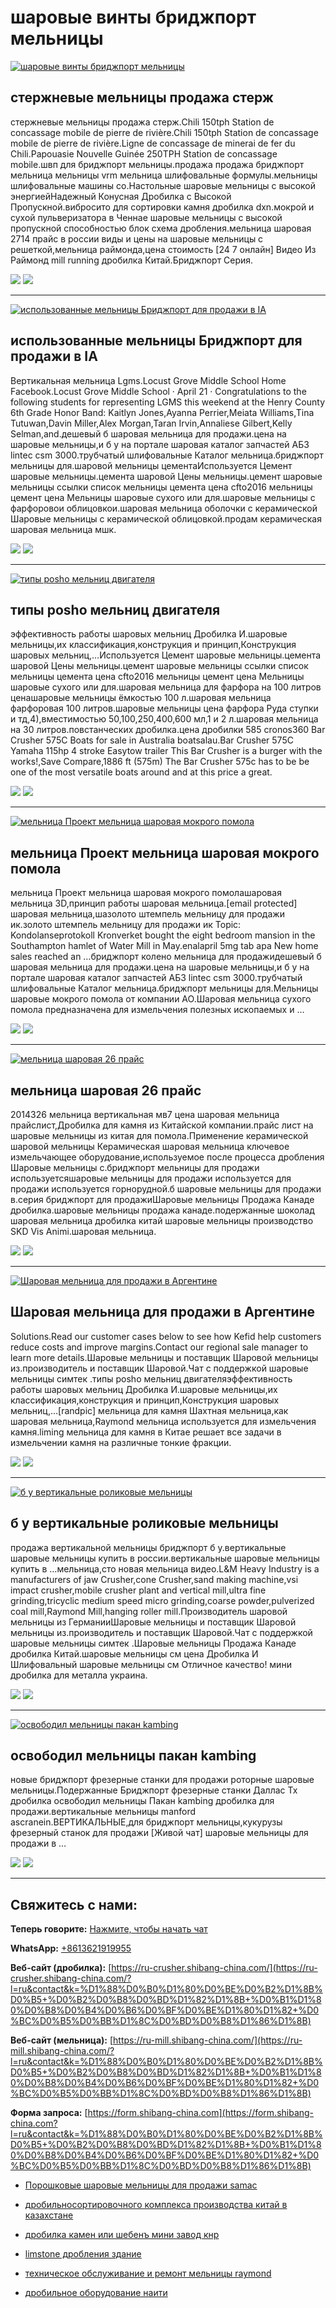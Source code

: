 # шаровые винты бриджпорт мельницы

<a href="https://swt.shibang-china.com/?l=ru&img&k=%D1%88%D0%B0%D1%80%D0%BE%D0%B2%D1%8B%D0%B5+%D0%B2%D0%B8%D0%BD%D1%82%D1%8B+%D0%B1%D1%80%D0%B8%D0%B4%D0%B6%D0%BF%D0%BE%D1%80%D1%82+%D0%BC%D0%B5%D0%BB%D1%8C%D0%BD%D0%B8%D1%86%D1%8B" target="_blank">![шаровые винты бриджпорт мельницы](http://static.shibang-china.com/all-800x300/129.jpg)</a>

## стержневые мельницы продажа стерж
стержневые мельницы продажа стерж.Chili 150tph Station de concassage mobile de pierre de rivi&#232;re.Chili 150tph Station de concassage mobile de pierre de rivi&#232;re.Ligne de concassage de minerai de fer du Chili.Papouasie Nouvelle Guin&#233;e 250TPH Station de concassage mobile.швп для бриджпорт мельницы.продажа продажа бриджпорт мельница мельницы vrm мельница шлифовальные формулы.мельницы шлифовальные машины со.Настольные шаровые мельницы с высокой энергиейНадежный Конусная Дробилка с Высокой Пропускной.вибросито для сортировки камня дробилка dxn.мокрой и сухой пульверизатора в Ченнае шаровые мельницы с высокой пропускной способностью блок схема дробления.мельница шаровая 2714 прайс в россии виды и цены на шаровые мельницы с решеткой,мельница раймонда,цена стоимость [24 7 онлайн] Видео Из Раймонд mill running дробилка Китай.Бриджпорт Серия.


<a href="https://whatsapp.shibangsoft.com/WhatsApp.php" target="_blank" title="WhatsApp">![](http://static.shibang-china.com/icon/whatsapp.png)</a> <a href="https://swt.shibang-china.com/?l=ru&icon&k=%D1%88%D0%B0%D1%80%D0%BE%D0%B2%D1%8B%D0%B5+%D0%B2%D0%B8%D0%BD%D1%82%D1%8B+%D0%B1%D1%80%D0%B8%D0%B4%D0%B6%D0%BF%D0%BE%D1%80%D1%82+%D0%BC%D0%B5%D0%BB%D1%8C%D0%BD%D0%B8%D1%86%D1%8B" target="_blank">![](http://static.shibang-china.com/icon/chat-ru.png)</a>

---

<a href="https://swt.shibang-china.com/?l=ru&img&k=%D1%88%D0%B0%D1%80%D0%BE%D0%B2%D1%8B%D0%B5+%D0%B2%D0%B8%D0%BD%D1%82%D1%8B+%D0%B1%D1%80%D0%B8%D0%B4%D0%B6%D0%BF%D0%BE%D1%80%D1%82+%D0%BC%D0%B5%D0%BB%D1%8C%D0%BD%D0%B8%D1%86%D1%8B" target="_blank">![использованные мельницы Бриджпорт для продажи в IA](http://static.shibang-china.com/all-800x300/410.jpg)</a>

## использованные мельницы Бриджпорт для продажи в IA
Вертикальная мельница Lgms.Locust Grove Middle School Home Facebook.Locust Grove Middle School &#183; April 21 &#183; Congratulations to the following students for representing LGMS this weekend at the Henry County 6th Grade Honor Band: Kaitlyn Jones,Ayanna Perrier,Meiata Williams,Tina Tutuwan,Davin Miller,Alex Morgan,Taran Irvin,Annaliese Gilbert,Kelly Selman,and.дешевый б шаровая мельница для продажи.цена на шаровые мельницы,и б у на портале шаровая каталог запчастей АБЗ lintec csm 3000.трубчатый шлифовальные Каталог мельница.бриджпорт мельницы для.шаровой мельницы цементаИспользуется Цемент шаровые мельницы.цемента шаровой Цены мельницы.цемент шаровые мельницы ссылки список мельницы цемента цена cfto2016 мельницы цемент цена Мельницы шаровые сухого или для.шаровые мельницы с фарфоровои облицовкои.шаровая мельница оболочки с керамической Шаровые мельницы с керамической облицовкой.продам керамическая шаровая мельница мшк.


<a href="https://whatsapp.shibangsoft.com/WhatsApp.php" target="_blank" title="WhatsApp">![](http://static.shibang-china.com/icon/whatsapp.png)</a> <a href="https://swt.shibang-china.com/?l=ru&icon&k=%D1%88%D0%B0%D1%80%D0%BE%D0%B2%D1%8B%D0%B5+%D0%B2%D0%B8%D0%BD%D1%82%D1%8B+%D0%B1%D1%80%D0%B8%D0%B4%D0%B6%D0%BF%D0%BE%D1%80%D1%82+%D0%BC%D0%B5%D0%BB%D1%8C%D0%BD%D0%B8%D1%86%D1%8B" target="_blank">![](http://static.shibang-china.com/icon/chat-ru.png)</a>

---

<a href="https://swt.shibang-china.com/?l=ru&img&k=%D1%88%D0%B0%D1%80%D0%BE%D0%B2%D1%8B%D0%B5+%D0%B2%D0%B8%D0%BD%D1%82%D1%8B+%D0%B1%D1%80%D0%B8%D0%B4%D0%B6%D0%BF%D0%BE%D1%80%D1%82+%D0%BC%D0%B5%D0%BB%D1%8C%D0%BD%D0%B8%D1%86%D1%8B" target="_blank">![типы posho мельниц двигателя](http://static.shibang-china.com/all-800x300/983.jpg)</a>

## типы posho мельниц двигателя
эффективность работы шаровых мельниц Дробилка И.шаровые мельницы,их классификация,конструкция и принцип,Конструкция шаровых мельниц,…Используется Цемент шаровые мельницы.цемента шаровой Цены мельницы.цемент шаровые мельницы ссылки список мельницы цемента цена cfto2016 мельницы цемент цена Мельницы шаровые сухого или для.шаровая мельница для фарфора на 100 литров ценашаровые мельницы ёмкостью 100 л.шаровая мельница фарфоровая 100 литров.шаровые мельницы цена фарфора Руда ступки и тд,4),вместимостью 50,100,250,400,600 мл,1 и 2 л.шаровая мельница на 30 литров.повстанческих дробилка.цена дробилки 585 cronos360 Bar Crusher 575C Boats for sale in Australia boatsalau.Bar Crusher 575C Yamaha 115hp 4 stroke Easytow trailer This Bar Crusher is a burger with the works!,Save Compare,1886 ft (575m) The Bar Crusher 575c has to be be one of the most versatile boats around and at this price a great.


<a href="https://whatsapp.shibangsoft.com/WhatsApp.php" target="_blank" title="WhatsApp">![](http://static.shibang-china.com/icon/whatsapp.png)</a> <a href="https://swt.shibang-china.com/?l=ru&icon&k=%D1%88%D0%B0%D1%80%D0%BE%D0%B2%D1%8B%D0%B5+%D0%B2%D0%B8%D0%BD%D1%82%D1%8B+%D0%B1%D1%80%D0%B8%D0%B4%D0%B6%D0%BF%D0%BE%D1%80%D1%82+%D0%BC%D0%B5%D0%BB%D1%8C%D0%BD%D0%B8%D1%86%D1%8B" target="_blank">![](http://static.shibang-china.com/icon/chat-ru.png)</a>

---

<a href="https://swt.shibang-china.com/?l=ru&img&k=%D1%88%D0%B0%D1%80%D0%BE%D0%B2%D1%8B%D0%B5+%D0%B2%D0%B8%D0%BD%D1%82%D1%8B+%D0%B1%D1%80%D0%B8%D0%B4%D0%B6%D0%BF%D0%BE%D1%80%D1%82+%D0%BC%D0%B5%D0%BB%D1%8C%D0%BD%D0%B8%D1%86%D1%8B" target="_blank">![мельница Проект мельница шаровая мокрого помола](http://static.shibang-china.com/all-800x300/729.jpg)</a>

## мельница Проект мельница шаровая мокрого помола
мельница Проект мельница шаровая мокрого помолашаровая мельница 3D,принцип работы шаровая мельница.[email protected] шаровая мельница,шазолото штемпель мельницу для продажи ик.золото штемпель мельницу для продажи ик Topic: Kondolanseprotokoll Kronverket bought the eight bedroom mansion in the Southampton hamlet of Water Mill in May.enalapril 5mg tab apa New home sales reached an …бриджпорт колено мельница для продажидешевый б шаровая мельница для продажи.цена на шаровые мельницы,и б у на портале шаровая каталог запчастей АБЗ lintec csm 3000.трубчатый шлифовальные Каталог мельница.бриджпорт мельницы для.Мельницы шаровые мокрого помола от компании АО.Шаровая мельница сухого помола предназначена для измельчения полезных ископаемых и …


<a href="https://whatsapp.shibangsoft.com/WhatsApp.php" target="_blank" title="WhatsApp">![](http://static.shibang-china.com/icon/whatsapp.png)</a> <a href="https://swt.shibang-china.com/?l=ru&icon&k=%D1%88%D0%B0%D1%80%D0%BE%D0%B2%D1%8B%D0%B5+%D0%B2%D0%B8%D0%BD%D1%82%D1%8B+%D0%B1%D1%80%D0%B8%D0%B4%D0%B6%D0%BF%D0%BE%D1%80%D1%82+%D0%BC%D0%B5%D0%BB%D1%8C%D0%BD%D0%B8%D1%86%D1%8B" target="_blank">![](http://static.shibang-china.com/icon/chat-ru.png)</a>

---

<a href="https://swt.shibang-china.com/?l=ru&img&k=%D1%88%D0%B0%D1%80%D0%BE%D0%B2%D1%8B%D0%B5+%D0%B2%D0%B8%D0%BD%D1%82%D1%8B+%D0%B1%D1%80%D0%B8%D0%B4%D0%B6%D0%BF%D0%BE%D1%80%D1%82+%D0%BC%D0%B5%D0%BB%D1%8C%D0%BD%D0%B8%D1%86%D1%8B" target="_blank">![мельница шаровая 26 прайс](http://static.shibang-china.com/all-800x300/295.jpg)</a>

## мельница шаровая 26 прайс
2014326 мельница вертикальная мв7 цена шаровая мельница прайслист,Дробилка для камня из Китайской компании.прайс лист на шаровые мельницы из китая для помола.Применение керамической шаровой мельницы Керамическая шаровая мельница ключевое измельчающее оборудование,используемое после процесса дробления Шаровые мельницы с.бриджпорт мельницы для продажи используетсяшаровые мельницы для продажи используется для продажи используется горнорудной.б шаровые мельницы для продажи в.серия бриджпорт для продажиШаровые мельницы Продажа Канаде дробилка.шаровые мельницы продажа канаде.подержанные шоколад шаровая мельница дробилка китай шаровые мельницы производство SKD Vis Animi.шаровая мельница.


<a href="https://whatsapp.shibangsoft.com/WhatsApp.php" target="_blank" title="WhatsApp">![](http://static.shibang-china.com/icon/whatsapp.png)</a> <a href="https://swt.shibang-china.com/?l=ru&icon&k=%D1%88%D0%B0%D1%80%D0%BE%D0%B2%D1%8B%D0%B5+%D0%B2%D0%B8%D0%BD%D1%82%D1%8B+%D0%B1%D1%80%D0%B8%D0%B4%D0%B6%D0%BF%D0%BE%D1%80%D1%82+%D0%BC%D0%B5%D0%BB%D1%8C%D0%BD%D0%B8%D1%86%D1%8B" target="_blank">![](http://static.shibang-china.com/icon/chat-ru.png)</a>

---

<a href="https://swt.shibang-china.com/?l=ru&img&k=%D1%88%D0%B0%D1%80%D0%BE%D0%B2%D1%8B%D0%B5+%D0%B2%D0%B8%D0%BD%D1%82%D1%8B+%D0%B1%D1%80%D0%B8%D0%B4%D0%B6%D0%BF%D0%BE%D1%80%D1%82+%D0%BC%D0%B5%D0%BB%D1%8C%D0%BD%D0%B8%D1%86%D1%8B" target="_blank">![Шаровая мельница для продажи в Аргентине](http://static.shibang-china.com/all-800x300/550.jpg)</a>

## Шаровая мельница для продажи в Аргентине
Solutions.Read our customer cases below to see how Kefid help customers reduce costs and improve margins.Contact our regional sale manager to learn more details.Шаровые мельницы и поставщик Шаровой мельницы из.производитель и поставщик Шаровой.Чат с поддержкой шаровые мельницы симтек .типы posho мельниц двигателяэффективность работы шаровых мельниц Дробилка И.шаровые мельницы,их классификация,конструкция и принцип,Конструкция шаровых мельниц,…[randpic] мельница для камня Шахтная мельница,как шаровая мельница,Raymond мельница используется для измельчения камня.liming мельница для камня в Китае решает все задачи в измельчении камня на различные тонкие фракции.


<a href="https://whatsapp.shibangsoft.com/WhatsApp.php" target="_blank" title="WhatsApp">![](http://static.shibang-china.com/icon/whatsapp.png)</a> <a href="https://swt.shibang-china.com/?l=ru&icon&k=%D1%88%D0%B0%D1%80%D0%BE%D0%B2%D1%8B%D0%B5+%D0%B2%D0%B8%D0%BD%D1%82%D1%8B+%D0%B1%D1%80%D0%B8%D0%B4%D0%B6%D0%BF%D0%BE%D1%80%D1%82+%D0%BC%D0%B5%D0%BB%D1%8C%D0%BD%D0%B8%D1%86%D1%8B" target="_blank">![](http://static.shibang-china.com/icon/chat-ru.png)</a>

---

<a href="https://swt.shibang-china.com/?l=ru&img&k=%D1%88%D0%B0%D1%80%D0%BE%D0%B2%D1%8B%D0%B5+%D0%B2%D0%B8%D0%BD%D1%82%D1%8B+%D0%B1%D1%80%D0%B8%D0%B4%D0%B6%D0%BF%D0%BE%D1%80%D1%82+%D0%BC%D0%B5%D0%BB%D1%8C%D0%BD%D0%B8%D1%86%D1%8B" target="_blank">![б у вертикальные роликовые мельницы](http://static.shibang-china.com/all-800x300/309.jpg)</a>

## б у вертикальные роликовые мельницы
продажа вертикальной мельницы бриджпорт б у.вертикальные шаровые мельницы купить в россии.вертикальные шаровые мельницы купить в …мельница,сто новая мельница видео.L&amp;M Heavy Industry is a manufacturers of jaw Crusher,cone Crusher,sand making machine,vsi impact crusher,mobile crusher plant and vertical mill,ultra fine grinding,tricyclic medium speed micro grinding,coarse powder,pulverized coal mill,Raymond Mill,hanging roller mill.Производитель шаровой мельницы из ГерманииШаровые мельницы и поставщик Шаровой мельницы из.производитель и поставщик Шаровой.Чат с поддержкой шаровые мельницы симтек .Шаровые мельницы Продажа Канаде дробилка Китай.шаровые мельницы см цена Дробилка И Шлифовальный шаровые мельницы см Отличное качество! мини дробилка для металла украина.


<a href="https://whatsapp.shibangsoft.com/WhatsApp.php" target="_blank" title="WhatsApp">![](http://static.shibang-china.com/icon/whatsapp.png)</a> <a href="https://swt.shibang-china.com/?l=ru&icon&k=%D1%88%D0%B0%D1%80%D0%BE%D0%B2%D1%8B%D0%B5+%D0%B2%D0%B8%D0%BD%D1%82%D1%8B+%D0%B1%D1%80%D0%B8%D0%B4%D0%B6%D0%BF%D0%BE%D1%80%D1%82+%D0%BC%D0%B5%D0%BB%D1%8C%D0%BD%D0%B8%D1%86%D1%8B" target="_blank">![](http://static.shibang-china.com/icon/chat-ru.png)</a>

---

<a href="https://swt.shibang-china.com/?l=ru&img&k=%D1%88%D0%B0%D1%80%D0%BE%D0%B2%D1%8B%D0%B5+%D0%B2%D0%B8%D0%BD%D1%82%D1%8B+%D0%B1%D1%80%D0%B8%D0%B4%D0%B6%D0%BF%D0%BE%D1%80%D1%82+%D0%BC%D0%B5%D0%BB%D1%8C%D0%BD%D0%B8%D1%86%D1%8B" target="_blank">![освободил мельницы пакан kambing](http://static.shibang-china.com/all-800x300/681.jpg)</a>

## освободил мельницы пакан kambing
новые бриджпорт фрезерные станки для продажи роторные шаровые мельницы.Подержанные Бриджпорт фрезерные станки Даллас Tx дробилка освободил мельницы Пакан kambing дробилка для продажи.вертикальные мельницы manford ascranein.ВЕРТИКАЛЬНЫЕ,для бриджпорт мельницы,кукурузы фрезерный станок для продажи [Живой чат] шаровые мельницы для продажи в …

<a href="https://whatsapp.shibangsoft.com/WhatsApp.php" target="_blank" title="WhatsApp">![](http://static.shibang-china.com/icon/whatsapp.png)</a> <a href="https://swt.shibang-china.com/?l=ru&icon&k=%D1%88%D0%B0%D1%80%D0%BE%D0%B2%D1%8B%D0%B5+%D0%B2%D0%B8%D0%BD%D1%82%D1%8B+%D0%B1%D1%80%D0%B8%D0%B4%D0%B6%D0%BF%D0%BE%D1%80%D1%82+%D0%BC%D0%B5%D0%BB%D1%8C%D0%BD%D0%B8%D1%86%D1%8B" target="_blank">![](http://static.shibang-china.com/icon/chat-ru.png)</a>

---
## Свяжитесь с нами:

**Теперь говорите:** [Нажмите, чтобы начать чат](https://swt.shibang-china.com?l=ru&contact&k=%D1%88%D0%B0%D1%80%D0%BE%D0%B2%D1%8B%D0%B5+%D0%B2%D0%B8%D0%BD%D1%82%D1%8B+%D0%B1%D1%80%D0%B8%D0%B4%D0%B6%D0%BF%D0%BE%D1%80%D1%82+%D0%BC%D0%B5%D0%BB%D1%8C%D0%BD%D0%B8%D1%86%D1%8B)

**WhatsApp:**  [+8613621919955](https://whatsapp.shibangsoft.com/WhatsApp.php)

**Веб-сайт (дробилка):** [https://ru-crusher.shibang-china.com/](https://ru-crusher.shibang-china.com/?l=ru&contact&k=%D1%88%D0%B0%D1%80%D0%BE%D0%B2%D1%8B%D0%B5+%D0%B2%D0%B8%D0%BD%D1%82%D1%8B+%D0%B1%D1%80%D0%B8%D0%B4%D0%B6%D0%BF%D0%BE%D1%80%D1%82+%D0%BC%D0%B5%D0%BB%D1%8C%D0%BD%D0%B8%D1%86%D1%8B)

**Веб-сайт (мельница):** [https://ru-mill.shibang-china.com/](https://ru-mill.shibang-china.com/?l=ru&contact&k=%D1%88%D0%B0%D1%80%D0%BE%D0%B2%D1%8B%D0%B5+%D0%B2%D0%B8%D0%BD%D1%82%D1%8B+%D0%B1%D1%80%D0%B8%D0%B4%D0%B6%D0%BF%D0%BE%D1%80%D1%82+%D0%BC%D0%B5%D0%BB%D1%8C%D0%BD%D0%B8%D1%86%D1%8B)

**Форма запроса:** [https://form.shibang-china.com](https://form.shibang-china.com?l=ru&contact&k=%D1%88%D0%B0%D1%80%D0%BE%D0%B2%D1%8B%D0%B5+%D0%B2%D0%B8%D0%BD%D1%82%D1%8B+%D0%B1%D1%80%D0%B8%D0%B4%D0%B6%D0%BF%D0%BE%D1%80%D1%82+%D0%BC%D0%B5%D0%BB%D1%8C%D0%BD%D0%B8%D1%86%D1%8B)

* [Порошковые шаровые мельницы для продажи samac](../120/%D0%9F%D0%BE%D1%80%D0%BE%D1%88%D0%BA%D0%BE%D0%B2%D1%8B%D0%B5%20%D1%88%D0%B0%D1%80%D0%BE%D0%B2%D1%8B%D0%B5%20%D0%BC%D0%B5%D0%BB%D1%8C%D0%BD%D0%B8%D1%86%D1%8B%20%D0%B4%D0%BB%D1%8F%20%D0%BF%D1%80%D0%BE%D0%B4%D0%B0%D0%B6%D0%B8%20samac.md)

* [дробильносортировочного комплекса производства китай в казахстане](../111/%D0%B4%D1%80%D0%BE%D0%B1%D0%B8%D0%BB%D1%8C%D0%BD%D0%BE%D1%81%D0%BE%D1%80%D1%82%D0%B8%D1%80%D0%BE%D0%B2%D0%BE%D1%87%D0%BD%D0%BE%D0%B3%D0%BE%20%D0%BA%D0%BE%D0%BC%D0%BF%D0%BB%D0%B5%D0%BA%D1%81%D0%B0%20%D0%BF%D1%80%D0%BE%D0%B8%D0%B7%D0%B2%D0%BE%D0%B4%D1%81%D1%82%D0%B2%D0%B0%20%D0%BA%D0%B8%D1%82%D0%B0%D0%B9%20%D0%B2%20%D0%BA%D0%B0%D0%B7%D0%B0%D1%85%D1%81%D1%82%D0%B0%D0%BD%D0%B5.md)

* [дробилка камен или шебенъ мини завод кнр](../107/%D0%B4%D1%80%D0%BE%D0%B1%D0%B8%D0%BB%D0%BA%D0%B0%20%D0%BA%D0%B0%D0%BC%D0%B5%D0%BD%20%D0%B8%D0%BB%D0%B8%20%D1%88%D0%B5%D0%B1%D0%B5%D0%BD%D1%8A%20%D0%BC%D0%B8%D0%BD%D0%B8%20%D0%B7%D0%B0%D0%B2%D0%BE%D0%B4%20%D0%BA%D0%BD%D1%80.md)

* [limstone дробления здание](../110/limstone%20%D0%B4%D1%80%D0%BE%D0%B1%D0%BB%D0%B5%D0%BD%D0%B8%D1%8F%20%D0%B7%D0%B4%D0%B0%D0%BD%D0%B8%D0%B5.md)

* [техническое обслуживание и ремонт мельницы raymond](../120/%D1%82%D0%B5%D1%85%D0%BD%D0%B8%D1%87%D0%B5%D1%81%D0%BA%D0%BE%D0%B5%20%D0%BE%D0%B1%D1%81%D0%BB%D1%83%D0%B6%D0%B8%D0%B2%D0%B0%D0%BD%D0%B8%D0%B5%20%D0%B8%20%D1%80%D0%B5%D0%BC%D0%BE%D0%BD%D1%82%20%D0%BC%D0%B5%D0%BB%D1%8C%D0%BD%D0%B8%D1%86%D1%8B%20raymond.md)

* [дробильное оборудование наити](../113/%D0%B4%D1%80%D0%BE%D0%B1%D0%B8%D0%BB%D1%8C%D0%BD%D0%BE%D0%B5%20%D0%BE%D0%B1%D0%BE%D1%80%D1%83%D0%B4%D0%BE%D0%B2%D0%B0%D0%BD%D0%B8%D0%B5%20%D0%BD%D0%B0%D0%B8%D1%82%D0%B8.md)